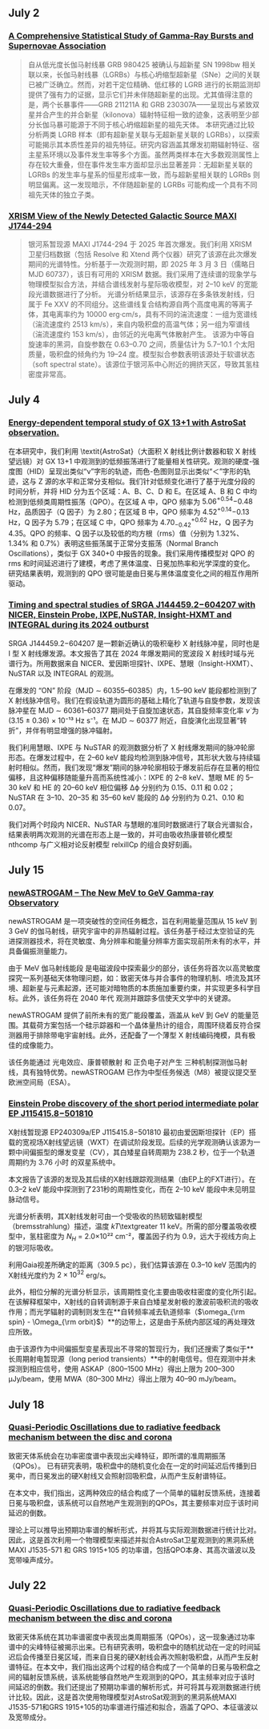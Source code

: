## July 2
### [A Comprehensive Statistical Study of Gamma-Ray Bursts and Supernovae Association](https://arxiv.org/pdf/2506.22914v1)
> 自从低光度长伽马射线暴 GRB 980425 被确认与超新星 SN 1998bw 相关联以来，长伽马射线暴（LGRBs）与核心坍缩型超新星（SNe）之间的关联已被广泛确立。然而，对若干定位精确、低红移的 LGRB 进行的长期监测却提供了强有力的证据，显示它们并未伴随超新星的出现。尤其值得注意的是，两个长暴事件——GRB 211211A 和 GRB 230307A——呈现出与紧致双星并合产生的并合新星（kilonova）辐射特征相一致的迹象，这表明至少部分长伽马暴可能源于不同于核心坍缩超新星的祖先天体。
本研究通过比较分析两类 LGRB 样本（即有超新星关联与无超新星关联的 LGRBs），以探索可能揭示其本质性差异的祖先特征。研究内容涵盖其爆发初期辐射特征、宿主星系环境以及事件发生率等多个方面。虽然两类样本在大多数观测属性上存在较大重叠，但在事件发生率方面却显示出显著差异：无超新星关联的 LGRBs 的发生率与星系的恒星形成率一致，而与超新星相关联的 LGRBs 则明显偏离。这一发现暗示，不伴随超新星的 LGRBs 可能构成一个具有不同祖先天体的独立子类。

### [XRISM View of the Newly Detected Galactic Source MAXI J1744-294](https://arxiv.org/pdf/2506.22964v1)
> 银河系暂现源 MAXI J1744-294 于 2025 年首次爆发。我们利用 XRISM 卫星归档数据（包括 Resolve 和 Xtend 两个仪器）研究了该源在此次爆发期间的光谱特性。分析基于一次观测时期，即 2025 年 3 月 3 日（儒略日 MJD 60737），该日有可用的 XRISM 数据。我们采用了连续谱的现象学与物理模型拟合方法，并结合谱线发射与星际吸收模型，对 2–10 keV 的宽能段光谱数据进行了分析。
光谱分析结果显示，该源存在多条铁发射线，归属于 Fe XXV 的不同组分。这些谱线复合结构源自两个高度电离的等离子体，其电离率约为 10000 erg·cm/s，具有不同的湍流速度：一组为宽谱线（湍流速度约 2513 km/s），来自内吸积盘的高温气体；另一组为窄谱线（湍流速度约 153 km/s），由邻近的光电离气体散射产生。
该源为中等自旋速率的黑洞，自旋参数在 0.63–0.70 之间，质量估计为 5.7–10.1 个太阳质量，吸积盘的倾角约为 19–24 度。模型拟合参数表明该源处于软谱状态（soft spectral state）。该源位于银河系中心附近的拥挤天区，导致其氢柱密度非常高。

## July 4
### [Energy-dependent temporal study of GX 13+1 with AstroSat observation.](https://arxiv.org/pdf/2507.00626v1)

在本研究中，我们利用 \textit{AstroSat}（大面积 X 射线比例计数器和软 X 射线望远镜）对 GX 13+1 中观测到的低频振荡进行了能量相关性研究。观测的硬度-强度图（HID）呈现出类似“ν”字形的轨迹，而色-色图则显示出类似“＜”字形的轨迹，这与 Z 源的水平和正常分支相似。我们针对低频变化进行了基于光度分段的时间分析，并将 HID 分为五个区域：A、B、C、D 和 E。在区域 A、B 和 C 中均检测到低频类周期性振荡（QPO）。在区域 A 中，QPO 频率为 $5.06^{+0.54}{-0.48}$ Hz，品质因子（Q 因子）为 2.80；在区域 B 中，QPO 频率为 $4.52^{+0.14}{-0.13}$ Hz，Q 因子为 5.79；在区域 C 中，QPO 频率为 $4.70^{+0.62}_{-0.42}$ Hz，Q 因子为 4.35。QPO 的频率、Q 因子以及较低的均方根（rms）值（分别为 1.32%、1.34% 和 0.7%）表明这些振荡属于正常分支振荡（Normal Branch Oscillations），类似于 GX 340+0 中报告的现象。我们采用传播模型对 QPO 的 rms 和时间延迟进行了建模，考虑了黑体温度、日冕加热率和光学深度的变化。研究结果表明，观测到的 QPO 很可能是由日冕与黑体温度变化之间的相互作用所驱动。

### [Timing and spectral studies of SRGA J144459.2−604207 with NICER, Einstein Probe, IXPE,NuSTAR, Insight-HXMT and INTEGRAL during its 2024 outburst](https://arxiv.org/pdf/2507.00793v1)

SRGA J144459.2−604207 是一颗新近确认的吸积毫秒 X 射线脉冲星，同时也是 I 型 X 射线爆发源。本文报告了其在 2024 年爆发期间的宽波段 X 射线时域与光谱行为。所用数据来自 NICER、爱因斯坦探针、IXPE、慧眼（Insight-HXMT）、NuSTAR 以及 INTEGRAL 的观测。

在爆发的 “ON” 阶段（MJD ∼ 60355–60385）内，1.5–90 keV 能段都检测到了 X 射线脉冲信号。我们在假设轨道为圆形的基础上精化了轨道与自旋参数，发现该脉冲星在 MJD ∼ 60361–60377 期间处于自旋加速状态，其自旋频率变化率 $\dot{\nu}$ 为 (3.15 ± 0.36) × 10⁻¹³ Hz s⁻¹。在 MJD ∼ 60377 附近，自旋演化出现显著“转折”，并伴有明显增强的脉冲辐射。

我们利用慧眼、IXPE 与 NuSTAR 的观测数据分析了 X 射线爆发期间的脉冲轮廓形态。在爆发过程中，在 2–60 keV 能段均检测到脉冲信号，其形状大致与持续辐射时相似。然而，我们发现“爆发”期间的脉冲轮廓相较于爆发前后存在显著的相位偏移，且这种偏移随能量升高而系统性减小：IXPE 的 2–8 keV、慧眼 ME 的 5–30 keV 和 HE 的 20–60 keV 相位偏移 ∆ϕ 分别约为 0.15、0.11 和 0.02；NuSTAR 在 3–10、20–35 和 35–60 keV 能段的 ∆ϕ 分别约为 0.21、0.10 和 0.07。

我们对两个时段内 NICER、NuSTAR 与慧眼的准同时数据进行了联合光谱拟合，结果表明两次观测的光谱在形态上是一致的，并可由吸收热康普顿化模型 nthcomp 与广义相对论反射模型 relxillCp 的组合良好刻画。

## July 15
### [newASTROGAM – The New MeV to GeV Gamma-ray Observatory](https://arxiv.org/pdf/2507.08133v1)

newASTROGAM 是一项突破性的空间任务概念，旨在利用能量范围从 15 keV 到 3 GeV 的伽马射线，研究宇宙中的非热辐射过程。该任务基于经过太空验证的先进探测器技术，将在灵敏度、角分辨率和能量分辨率方面实现前所未有的水平，并具备偏振测量能力。

由于 MeV 伽马射线能段 是电磁波段中探索最少的部分，该任务将首次以高灵敏度探究一系列基础天体物理问题，如：致密天体与并合事件的物理机制、喷流及其环境、超新星与元素起源，还可能对暗物质的本质施加重要约束，并实现更多科学目标。此外，该任务将在 2040 年代 观测并跟踪多信使天文学中的关键源。

newASTROGAM 提供了前所未有的宽广能段覆盖，涵盖从 keV 到 GeV 的能量范围。其载荷方案包括一个硅示踪器和一个晶体量热计的组合，周围环绕着反符合探测器用于排除带电宇宙射线。此外，还配备了一个薄型 X 射线编码掩模，具有极佳的成像能力。

该任务能通过 光电效应、康普顿散射 和 正负电子对产生 三种机制探测伽马射线，具有独特优势。newASTROGAM 已作为中型任务候选（M8）被提议提交至 欧洲空间局（ESA）。

### [Einstein Probe discovery of the short period intermediate polar EP J115415.8−501810](https://arxiv.org/pdf/2507.08304v2)

X射线暂现源 EP240309a/EP J115415.8$-$501810 最初由爱因斯坦探针（EP）搭载的宽视场X射线望远镜（WXT）在调试阶段发现。后续的光学观测确认该源为一颗中间偏振型的爆发变星（CV），其白矮星自转周期为 238.2 秒，位于一个轨道周期约为 3.76 小时 的双星系统中。

本文报告了该源的发现及其后续的X射线跟踪观测结果（由EP上的FXT进行）。在 0.3–2 keV 能段中探测到了231秒的周期性变化，而在 2–10 keV 能段中未见明显脉动信号。

光谱分析表明，其X射线发射可由一个受吸收的热轫致辐射模型（bremsstrahlung）描述，温度 $kT$\textgreater 11 keV。所需的部分覆盖吸收模型中，氢柱密度为 $N_H$ = 2.0×10²² cm⁻²，覆盖因子约为 0.9，远大于视线方向上的银河际吸收。

利用Gaia视差所确定的距离（309.5 pc），我们估算该源在 0.3–10 keV 范围内的X射线光度约为 $2×10^{32}$ erg/s。

此外，相位分解的光谱分析显示，该周期性变化主要由吸收柱密度的变化所引起。在该解释框架中，X射线的自转调制源于来自白矮星发射极的激波前吸积流的吸收作用；而光学辐射的调制则发生在**自转频率减去轨道频率（$\omega_{\rm spin} - \Omega_{\rm orbit}$）**的边带上，这是由于系统内部区域的再处理效应所致。

由于该源作为中间偏振型变星表现出不寻常的暂现行为，我们还搜索了类似于**长周期射电暂现源（long period transients）**中的射电信号。但在观测中并未探测到相应信号，使用 ASKAP（800–1500 MHz）得出上限为 200–300 μJy/beam，使用 MWA（80–300 MHz）得出上限为 40–90 mJy/beam。

## July 18
### [Quasi-Periodic Oscillations due to radiative feedback mechanism between the disc and corona](https://arxiv.org/pdf/2507.12111v1)

致密天体系统会在功率密度谱中表现出尖峰特征，即所谓的准周期振荡（QPOs）。
已有研究表明，吸积盘中的随机变化会在一定的时间延迟后传播到日冕中，而日冕发出的硬X射线又会照射回吸积盘，从而产生反射谱特征。

在本文中，我们指出，这两种效应的结合构成了一个简单的辐射反馈系统，连接着日冕与吸积盘，该系统可以自然地产生观测到的QPOs，其主要频率对应于该时间延迟的倒数。

理论上可以推导出预期功率谱的解析形式，并将其与实际观测数据进行统计比对。因此，这是首次利用一个物理模型来描述并拟合AstroSat卫星观测到的黑洞系统 MAXI J1535-571 和 GRS 1915+105 的功率谱，包括QPO本身、其高次谐波以及宽带噪声成分。

## July 22
### [Quasi-Periodic Oscillations due to radiative feedback mechanism between the disc and corona](https://arxiv.org/pdf/2507.12111v1)

致密天体系统在其功率谱密度中表现出类周期振荡（QPOs），这一现象通过功率谱中的尖峰特征被揭示出来。已有研究表明，吸积盘中的随机扰动在一定的时间延迟后会传播至日冕区域，而来自日冕的硬X射线会再次照射吸积盘，从而产生反射谱特征。在本文中，我们指出这两个过程的结合构成了一个简单的日冕与吸积盘之间的辐射反馈系统，该系统能够自然地产生观测到的QPO，其主频率对应于该时间延迟的倒数。我们还提出了预期功率谱的解析形式，并可将其与观测数据进行统计比较。因此，这是首次使用物理模型对AstroSat观测到的黑洞系统MAXI J1535-571和GRS 1915+105的功率谱进行描述和拟合，涵盖了QPO、本征谐波以及宽带成分。
